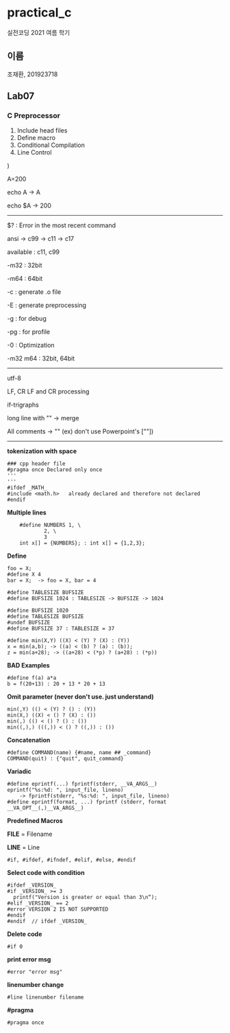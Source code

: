 # practical_c

실전코딩 2021 여름 학기

## 이름

조재환, 201923718

## Lab07

### C Preprocessor
1. Include head files
1. Define macro
1. Conditional Compilation
1. Line Control

)

A=200

echo A -> A

echo $A -> 200

---
$? : Error in the most recent command

ansi -> c99 -> c11 -> c17

available : c11, c99 

-m32 : 32bit

-m64 : 64bit

-c : generate .o file

-E : generate preprocessing

-g : for debug

-pg : for profile

-0 : Optimization

-m32 m64 : 32bit, 64bit

-------------------------------------
utf-8

LF, CR LF and CR processing

if-trigraphs

long line with "\" -> merge

All comments -> "" (ex) don't use Powerpoint's [""])

---

**tokenization with space**

```
### cpp header file
#pragma once Declared only once
'''
'''
#ifdef _MATH_
#include <math.h>	already declared and therefore not declared
#endif
```
**Multiple lines**
```
	#define NUMBERS 1, \
			2, \
			3
	int x[] = {NUMBERS}; : int x[] = {1,2,3};
```
**Define**
```
foo = X;
#define X 4
bar = X;  -> foo = X, bar = 4
```
```
#define TABLESIZE BUFSIZE
#define BUFSIZE 1024 : TABLESIZE -> BUFSIZE -> 1024
```
```
#define BUFSIZE 1020
#define TABLESIZE BUFSIZE
#undef BUFSIZE
#define BUFSIZE 37 : TABLESIZE = 37
```
```
#define min(X,Y) ((X) < (Y) ? (X) : (Y))
x = min(a,b); -> ((a) < (b) ? (a) : (b));
z = min(a+28); -> ((a+28) < (*p) ? (a+28) : (*p))
```
**BAD Examples**
```
#define f(a) a*a
b = f(20+13) : 20 + 13 * 20 + 13
```
**Omit parameter (never don't use. just understand)**
```
min(,Y) (() < (Y) ? () : (Y))
min(X,) ((X) < () ? (X) : ())
min(,) (() < () ? () : ())
min((,),) (((,)) < () ? ((,)) : ())
```
**Concatenation**
```
#define COMMAND(name) {#name, name ## _command}
COMMAND(quit) : {"quit", quit_command}
```
**Variadic**
```
#define eprintf(...) fprintf(stderr, __VA_ARGS__)
eprintf("%s:%d: ", input_file, lineno)
    -> fprintf(stderr, "%s:%d: ", input_file, lineno)
#define eprintf(format, ...) fprintf (stderr, format __VA_OPT__(,)__VA_ARGS__)
```
**Predefined Macros**

__FILE__ = Filename

__LINE__ = Line

```
#if, #ifdef, #ifndef, #elif, #else, #endif
```
**Select code with condition**
```
#ifdef _VERSION_
#if _VERSION_ >= 3
  printf("Version is greater or equal than 3\n“);
#elif _VERSION_ == 2
#error VERSION 2 IS NOT SUPPORTED
#endif
#endif  // ifdef _VERSION_
```
**Delete code**
```
#if 0
```
**print error msg**
```
#error "error msg"
```

**linenumber change**
```
#line linenumber filename
```
**#pragma**
```
#pragma once
```
